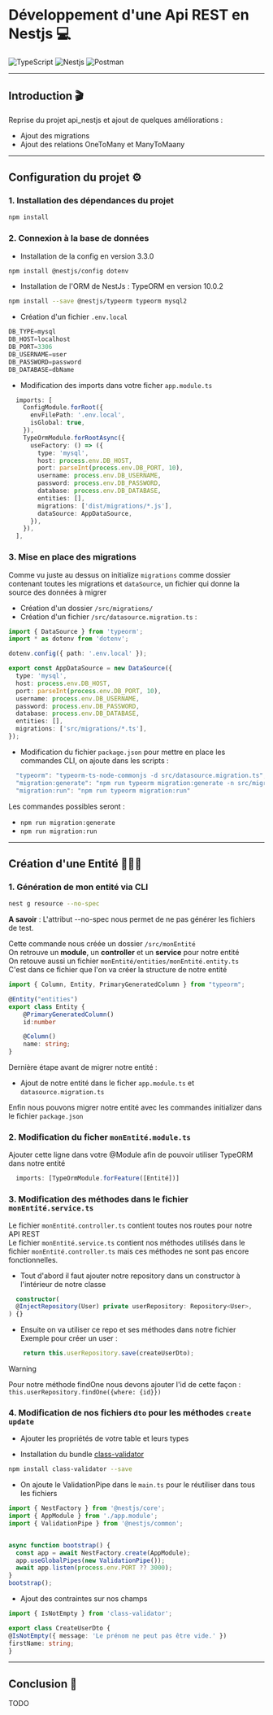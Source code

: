 # Développement d'une Api REST en Nestjs 💻
![TypeScript](https://img.shields.io/badge/TypeScript-007ACC?style=for-the-badge&logo=typescript&logoColor=white)
![Nestjs](https://img.shields.io/badge/nestjs-E0234E?style=for-the-badge&logo=nestjs&logoColor=white)
![Postman](https://img.shields.io/badge/Postman-FF6C37?style=for-the-badge&logo=Postman&logoColor=white)

--- 

## Introduction 🎬
Reprise du projet api_nestjs et ajout de quelques améliorations :
 - Ajout des migrations
 - Ajout des relations OneToMany et ManyToMaany

---

## Configuration du projet ⚙️

### 1. Installation des dépendances du projet
```bash
npm install
```

### 2. Connexion à la base de données
  - Installation de la config en version 3.3.0
```bash
npm install @nestjs/config dotenv
```
  - Installation de l'ORM de NestJs : TypeORM en version 10.0.2
```bash
npm install --save @nestjs/typeorm typeorm mysql2
```

  - Création d'un fichier `.env.local`
```typescript
DB_TYPE=mysql
DB_HOST=localhost
DB_PORT=3306
DB_USERNAME=user
DB_PASSWORD=password
DB_DATABASE=dbName
```

  - Modification des imports dans votre ficher `app.module.ts`
```typescript
  imports: [
    ConfigModule.forRoot({
      envFilePath: '.env.local',
      isGlobal: true,
    }),
    TypeOrmModule.forRootAsync({
      useFactory: () => ({
        type: 'mysql',
        host: process.env.DB_HOST,
        port: parseInt(process.env.DB_PORT, 10),
        username: process.env.DB_USERNAME,
        password: process.env.DB_PASSWORD,
        database: process.env.DB_DATABASE,
        entities: [],
        migrations: ['dist/migrations/*.js'],
        dataSource: AppDataSource,
      }),
    }),
  ],
```

### 3. Mise en place des migrations
Comme vu juste au dessus on initialize `migrations` comme dossier contenant toutes les migrations et `dataSource`, un fichier qui donne la source des données à migrer

  - Création d'un dossier `/src/migrations/`
  - Création d'un fichier `/src/datasource.migration.ts` :

  ```typescript
  import { DataSource } from 'typeorm';
  import * as dotenv from 'dotenv';

  dotenv.config({ path: '.env.local' });

  export const AppDataSource = new DataSource({
    type: 'mysql',
    host: process.env.DB_HOST,
    port: parseInt(process.env.DB_PORT, 10),
    username: process.env.DB_USERNAME,
    password: process.env.DB_PASSWORD,
    database: process.env.DB_DATABASE,
    entities: [],
    migrations: ['src/migrations/*.ts'],
  });

  ```

  - Modification du fichier `package.json` pour mettre en place les commandes CLI, 
  on ajoute dans les scripts :
  ```typescript
    "typeorm": "typeorm-ts-node-commonjs -d src/datasource.migration.ts",
    "migration:generate": "npm run typeorm migration:generate -n src/migrations/Migration",
    "migration:run": "npm run typeorm migration:run"
  ```
 Les commandes possibles seront :
 - `npm run migration:generate`
 - `npm run migration:run`

---

## Création d'une Entité 🧑🏼‍💼

### 1. Génération de mon entité via CLI
```bash
nest g resource --no-spec
```  
**A savoir** : L'attribut --no-spec nous permet de ne pas générer les fichiers de test.

Cette commande nous créée un dossier `/src/monEntité`  
On retrouve un **module**, un **controller** et un **service** pour notre entité  
On retouve aussi un fichier `monEntité/entities/monEntité.entity.ts`  
C'est dans ce fichier que l'on va créer la structure de notre entité
```ts
import { Column, Entity, PrimaryGeneratedColumn } from "typeorm";

@Entity("entities")
export class Entity {
    @PrimaryGeneratedColumn()
    id:number

    @Column()
    name: string;
}
```

Dernière étape avant de migrer notre entité :
  - Ajout de notre entité dans le ficher `app.module.ts` et `datasource.migration.ts`

Enfin nous pouvons migrer notre entité avec les commandes initializer dans le fichier `package.json`

### 2. Modification du ficher `monEntité.module.ts`
Ajouter cette ligne dans votre @Module afin de pouvoir utiliser TypeORM dans notre entité
```ts
  imports: [TypeOrmModule.forFeature([Entité])]
```

### 3. Modification des méthodes dans le fichier `monEntité.service.ts`
Le fichier `monEntité.controller.ts` contient toutes nos routes pour notre API REST  
Le fichier `monEntité.service.ts` contient nos méthodes utilisés dans le fichier `monEntité.controller.ts` mais ces méthodes ne sont pas encore fonctionnelles.  
  
  - Tout d'abord il faut ajouter notre repository dans un constructor à l'intérieur de notre classe
```typescript
  constructor(
  @InjectRepository(User) private userRepository: Repository<User>,
) {}
```

  - Ensuite on va utiliser ce repo et ses méthodes dans notre fichier  
  Exemple pour créer un user :  
```typescript
    return this.userRepository.save(createUserDto);
``` 
  > [!WARNING]
  > Pour notre méthode findOne nous devons ajouter l'id de cette façon :  
  > `this.userRepository.findOne({where: {id}})`  

### 4. Modification de nos fichiers `dto` pour les méthodes `create` `update`
  - Ajouter les propriétés de votre table et leurs types

  - Installation du bundle [class-validator](https://github.com/typestack/class-validator)  
```bash
npm install class-validator --save
```

  - On ajoute le ValidationPipe dans le `main.ts` pour le réutiliser dans tous les fichiers
```typescript
import { NestFactory } from '@nestjs/core';
import { AppModule } from './app.module';
import { ValidationPipe } from '@nestjs/common';


async function bootstrap() {
  const app = await NestFactory.create(AppModule);
  app.useGlobalPipes(new ValidationPipe());
  await app.listen(process.env.PORT ?? 3000);
}
bootstrap();

```

  - Ajout des contraintes sur nos champs
```typescript
import { IsNotEmpty } from 'class-validator';  

export class CreateUserDto {
@IsNotEmpty({ message: 'Le prénom ne peut pas être vide.' })
firstName: string;
}
```

---

## Conclusion 📌
TODO
